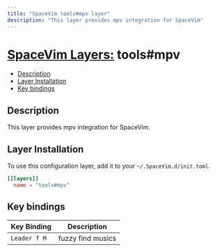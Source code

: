 ```yaml
---
title: "SpaceVim tools#mpv layer"
description: "This layer provides mpv integration for SpaceVim"
---
```


# [SpaceVim Layers:](https://spacevim.org/layers) tools#mpv

<!-- vim-markdown-toc GFM -->

- [Description](#description)
- [Layer Installation](#layer-installation)
- [Key bindings](#key-bindings)

<!-- vim-markdown-toc -->

## Description

This layer provides mpv integration for SpaceVim.

## Layer Installation

To use this configuration layer, add it to your `~/.SpaceVim.d/init.toml`.

```toml
[[layers]]
  name = "tools#mpv"
```

## Key bindings

| Key Binding  | Description       |
| ------------ | ----------------- |
| `Leader f M` | fuzzy find musics |
